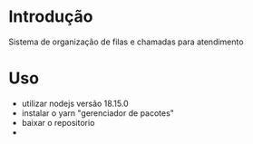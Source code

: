 # Introdução

Sistema de organização de filas e chamadas para atendimento

# Uso

- utilizar nodejs versão 18.15.0
- instalar o yarn "gerenciador de pacotes"
- baixar o repositorio 
- 